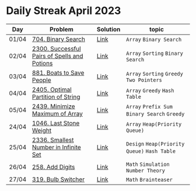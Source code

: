 # Daily Streak April 2023

|Day|Problem|Solution|topic|
|---|-------|--------|-----|
|01/04|[704. Binary Search](https://leetcode.com/problems/binary-search/)|[Link](./704-binary_search.cpp)|`Array` `Binary Search`|
|02/04|[2300. Successful Pairs of Spells and Potions](https://leetcode.com/problems/successful-pairs-of-spells-and-potions/)|[Link](./2300-successful_pairs_of_spells_and_potions.cpp)|`Array` `Sorting` `Binary Search`|
|03/04|[881. Boats to Save People](https://leetcode.com/problems/boats-to-save-people/)|[Link](./881-boats_to_save_people.cpp)|`Array` `Sorting` `Greedy` `Two Pointers`|
|04/04|[2405. Optimal Partition of String](https://leetcode.com/problems/optimal-partition-of-string/)|[Link](./2405-optimal_partition_of_string.cpp)|`Array` `Greedy` `Hash Table`|
|05/04|[2439. Minimize Maximum of Array](https://leetcode.com/problems/minimize-maximum-of-array/)|[Link](./2439-minimize_maximum_of_array.cpp)|`Array` `Prefix Sum` `Binary Search` `Greedy`|
|24/04|[1046. Last Stone Weight](https://leetcode.com/problems/last-stone-weigh)|[Link](./1046-last_stone_weigth.cpp)|`Array` `Heap(Priority Queue)`|
|25/04|[2336. Smallest Number in Infinite Set](https://leetcode.com/problems/smallest-number-in-infinite-set/)|[Link](./2336-smallest_number_in_infinite_set.cpp)|`Design` `Heap(Priority Queue)` `Hash Table`|
|26/04|[258. Add Digits](https://leetcode.com/problems/add-digits/)|[Link](./258-add_digits.cpp)|`Math` `Simulation` `Number Theory`|
|27/04|[319. Bulb Switcher](https://leetcode.com/problems/bulb-switcher/)|[Link](./319-bulb_switcher.cpp)|`Math` `Brainteaser`|
